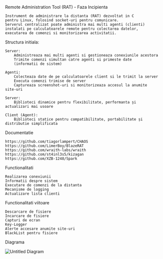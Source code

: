 Remote Administration Tool (RAT) - Faza Incipienta

    Instrument de administrare la distanta (RAT) dezvoltat in C 
    pentru Linux, folosind socket-uri pentru comunicare. 
    Serverul centralizat poate administra mai multi agenti (clienti) 
    instalati pe calculatoarele remote pentru colectarea datelor, 
    executarea de comenzi si monitorizarea activitatii.

Structura initiala:

    Server:
        Administreaza mai multi agenti si gestioneaza conexiunile acestora
        Trimite comenzi simultan catre agenti si primeste date 
        (informatii de sistem)

    Agenti:
        Colecteaza date de pe calculatoarele client si le trimit la server
        Executa comenzi trimise de server
        Captureaza screenshot-uri si monitorizeaza accesul la anumite site-uri

    Server: 
        Biblioteci dinamice pentru flexibilitate, performanta și actualizari mai usoare

    Client (Agent):
        Biblioteci statice pentru compatibilitate, portabilitate și distributie simplificata

Documentatie

    https://github.com/tiagorlampert/CHAOS
    https://github.com/LimerBoy/BlazeRAT
    https://github.com/wraith-labs/wraith
    https://github.com/st4inl3s5/kizagan
    https://github.com/XZB-1248/Spark

Functionalitati

    Realizarea conexiunii
    Informatii despre sistem
    Executare de comenzi de la distanta
    Mecanisme de logging
    Actualizare lista clienti


Functionalitati viitoare
    
    Descarcare de fisiere
    Incarcare de fisiere
    Capturi de ecran
    Key-Logger
    Alerte accesare anumite site-uri
    BlackList pentru fisiere
    
Diagrama

![Untitled Diagram](https://github.com/user-attachments/assets/6cc06881-98bb-4b4d-9f81-655ce6390ed5)
